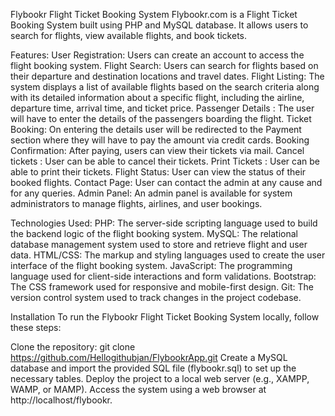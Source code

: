 Flybookr Flight Ticket Booking System
  Flybookr.com is a Flight Ticket Booking System built using PHP and MySQL database. It allows users to search for flights, view available flights, and book tickets.

Features:
User Registration: Users can create an account to access the flight booking system.
Flight Search: Users can search for flights based on their departure and destination locations and travel dates.
Flight Listing: The system displays a list of available flights based on the search criteria along with its detailed information about a specific flight, including the airline, departure time, arrival time, and ticket price.
Passenger Details : The user will have to enter the details of the passengers boarding the flight.
Ticket Booking: On entering the details user will be redirected to the Payment section where they will have to pay the amount via credit cards.
Booking Confirmation: After paying, users can view their tickets via mail.
Cancel tickets : User can be able to cancel their tickets.
Print Tickets : User can be able to print their tickets.
Flight Status: User can view the status of their booked flights.
Contact Page: User can contact the admin at any cause and for any queries.
Admin Panel: An admin panel is available for system administrators to manage flights, airlines, and user bookings.


Technologies Used:
PHP: The server-side scripting language used to build the backend logic of the flight booking system.
MySQL: The relational database management system used to store and retrieve flight and user data.
HTML/CSS: The markup and styling languages used to create the user interface of the flight booking system.
JavaScript: The programming language used for client-side interactions and form validations.
Bootstrap: The CSS framework used for responsive and mobile-first design.
Git: The version control system used to track changes in the project codebase.


Installation
To run the Flybookr Flight Ticket Booking System locally, follow these steps:

Clone the repository: git clone https://github.com/Hellogithubjan/FlybookrApp.git
Create a MySQL database and import the provided SQL file (flybookr.sql) to set up the necessary tables.
Deploy the project to a local web server (e.g., XAMPP, WAMP, or MAMP).
Access the system using a web browser at http://localhost/flybookr.
